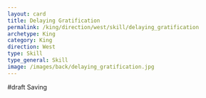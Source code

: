 ```yaml
---
layout: card
title: Delaying Gratification
permalink: /king/direction/west/skill/delaying_gratification
archetype: King
category: King
direction: West
type: Skill
type_general: Skill
image: /images/back/delaying_gratification.jpg
---
```

#draft Saving

